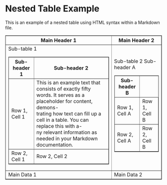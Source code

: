 # Nested Table Example

This is an example of a nested table using HTML syntax within a Markdown file.

<table border="1">
    <tr>
        <th>Main Header 1</th>
        <th>Main Header 2</th>
    </tr>
    <tr>
        <td>
            Sub-table 1
            <table border="1">
                <tr>
                    <th>Sub-header 1</th>
                    <th>Sub-header 2</th>
                </tr>
                <tr>
                    <td>Row 1, Cell 1</td>
                    <td>This is an example text that consists of exactly fifty words. It serves as a placeholder for content, demons-<br/>trating how text can fill up a cell in a table. You can replace this with a-<br/>ny relevant information as needed in your Markdown documentation.</td>
                </tr>
                <tr>
                    <td>Row 2, Cell 1</td>
                    <td>Row 2, Cell 2</td>
                </tr>
            </table>
        </td>
        <td>
            Sub-table 2
            <table border="1">
                <tr
                    <th>Sub-header A</th>
                    <th>Sub-header B</th>
                </tr>
                <tr>
                    <td>Row 1, Cell A</td>
                    <td>Row 1, Cell B</td>
                </tr>
                <tr>
                    <td>Row 2, Cell A</td>
                    <td>Row 2, Cell B</td>
                </tr>
            </table>
        </td>
    </tr>
    <tr>
        <td>Main Data 1</td>
        <td>Main Data 2</td>
    </tr>
</table>
